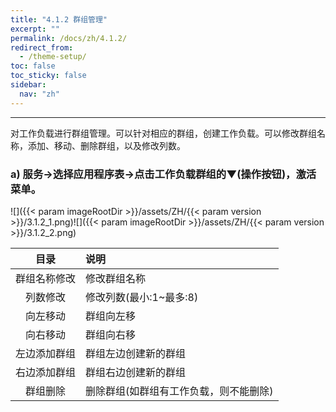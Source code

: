```yaml
---
title: "4.1.2 群组管理"
excerpt: ""
permalink: /docs/zh/4.1.2/
redirect_from:
  - /theme-setup/
toc: false
toc_sticky: false
sidebar:
  nav: "zh"
---
```


---
对工作负载进行群组管理。可以针对相应的群组，创建工作负载。可以修改群组名称，添加、移动、删除群组，以及修改列数。

### a\) 服务→选择应用程序表→点击工作负载群组的▼(操作按钮)，激活菜单。
![]({{< param imageRootDir >}}/assets/ZH/{{< param version >}}/3.1.2_1.png)![]({{< param imageRootDir >}}/assets/ZH/{{< param version >}}/3.1.2_2.png)

| **目录** | **说明** |
| :---: | :--- |
| 群组名称修改 | 修改群组名称 |
| 列数修改 | 修改列数(最小:1~最多:8) |
| 向左移动 | 群组向左移 |
| 向右移动 | 群组向右移 |
| 左边添加群组 | 群组左边创建新的群组 |
| 右边添加群组 | 群组右边创建新的群组 |
| 群组删除 | 删除群组(如群组有工作负载，则不能删除) |
